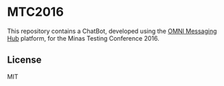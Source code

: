 # MTC2016

This repository contains a ChatBot, developed using the [OMNI Messaging Hub](http://omni.messaginghub.io) platform, for the Minas Testing Conference 2016.

## License

MIT
